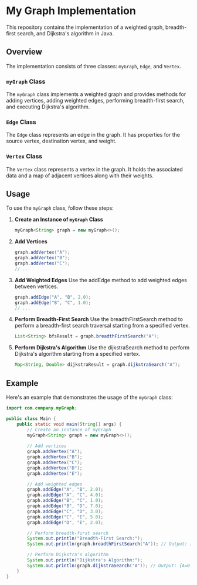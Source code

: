 # My Graph Implementation

This repository contains the implementation of a weighted graph, breadth-first search, and Dijkstra's algorithm in Java.

## Overview

The implementation consists of three classes: `myGraph`, `Edge`, and `Vertex`.

### `myGraph` Class
The `myGraph` class implements a weighted graph and provides methods for adding vertices, adding weighted edges, performing breadth-first search, and executing Dijkstra's algorithm.

### `Edge` Class
The `Edge` class represents an edge in the graph. It has properties for the source vertex, destination vertex, and weight.

### `Vertex` Class
The `Vertex` class represents a vertex in the graph. It holds the associated data and a map of adjacent vertices along with their weights.

## Usage

To use the `myGraph` class, follow these steps:

1. **Create an Instance of `myGraph` Class**

   ```java
   myGraph<String> graph = new myGraph<>();

2. **Add Vertices**
   ```java
   graph.addVertex("A");
   graph.addVertex("B");
   graph.addVertex("C");
   // ...
   
3. **Add Weighted Edges**
Use the addEdge method to add weighted edges between vertices.
   ```java 
   graph.addEdge("A", "B", 2.0);
   graph.addEdge("B", "C", 1.0);
   // ...

4. **Perform Breadth-First Search**
Use the breadthFirstSearch method to perform a breadth-first search traversal starting from a specified vertex.
   ```java
   List<String> bfsResult = graph.breadthFirstSearch("A");

5. **Perform Dijkstra's Algorithm** 
Use the dijkstraSearch method to perform Dijkstra's algorithm starting from a specified vertex.
   ```java
   Map<String, Double> dijkstraResult = graph.dijkstraSearch("A");

## Example

Here's an example that demonstrates the usage of the `myGraph` class:

```java
import com.company.myGraph;

public class Main {
    public static void main(String[] args) {
        // Create an instance of myGraph
        myGraph<String> graph = new myGraph<>();
        
        // Add vertices
        graph.addVertex("A");
        graph.addVertex("B");
        graph.addVertex("C");
        graph.addVertex("D");
        graph.addVertex("E");

        // Add weighted edges
        graph.addEdge("A", "B", 2.0);
        graph.addEdge("A", "C", 4.0);
        graph.addEdge("B", "C", 1.0);
        graph.addEdge("B", "D", 7.0);
        graph.addEdge("C", "D", 3.0);
        graph.addEdge("C", "E", 5.0);
        graph.addEdge("D", "E", 2.0);

        // Perform breadth-first search
        System.out.println("Breadth-First Search:");
        System.out.println(graph.breadthFirstSearch("A")); // Output: [A, B, C, D, E]

        // Perform Dijkstra's algorithm
        System.out.println("Dijkstra's Algorithm:");
        System.out.println(graph.dijkstraSearch("A")); // Output: {A=0.0, B=2.0, C=3.0, D=6.0, E=8.0}
    }
}
